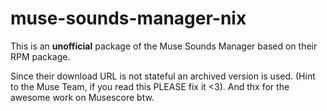 # muse-sounds-manager-nix

This is an **unofficial** package of the Muse Sounds Manager based on their RPM package.

Since their download URL is not stateful an archived version is used. (Hint to the Muse Team, if you read this PLEASE fix it <3). And thx for the awesome work on Musescore btw.
